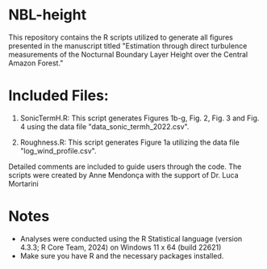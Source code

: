 # NBL-height
This repository contains the R scripts utilized to generate all figures presented in the manuscript titled "Estimation through direct turbulence measurements of the Nocturnal Boundary Layer Height over the Central Amazon Forest."

# Included Files:

1) SonicTermH.R:
This script generates Figures 1b-g, Fig. 2, Fig. 3 and Fig. 4 using the data file "data_sonic_termh_2022.csv". 

2) Roughness.R: 
This script generates Figure 1a utilizing the data file "log_wind_profile.csv". 

Detailed comments are included to guide users through the code.
The scripts were created by Anne Mendonça with the support of Dr. Luca Mortarini

# Notes
- Analyses were conducted using the R Statistical language (version 4.3.3; R Core Team, 2024) on Windows 11 x 64 (build 22621)
- Make sure you have R and the necessary packages installed.
